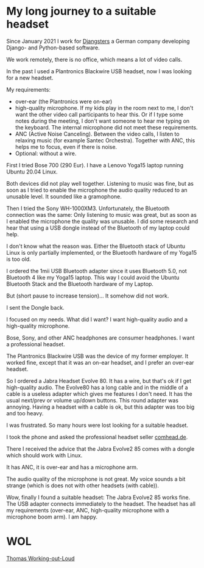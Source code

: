 # My long journey to a suitable headset

Since January 2021 I work for [Djangsters](//djangsters.de) a German
company developing Django- and Python-based software.

We work remotely, there is no office, which means a lot of video calls.

In the past I used a Plantronics Blackwire USB headset, now I was looking
for a new headset.

My requirements:

* over-ear (the Plantronics were on-ear)
* high-quality microphone. If my kids play in the room next to me, I don't want the other video call participants to hear this. Or if I type some notes during the meeting, I don't want someone to hear me typing on the keyboard. The internal microphone did not meet these requirements.
* ANC (Active Noise Canceling). Between the video calls, I listen to relaxing music (for example Santec Orchestra). Together with ANC, this helps me to focus, even if there is noise.
* Optional: without a wire.

First I tried Bose 700 (290 Eur). I have a Lenovo Yoga15 laptop running Ubuntu 20.04 Linux.

Both devices did not play well together. Listening to music was fine, but as soon as I tried to enable the microphone the audio quality reduced to an unusable level. It sounded like a gramophone.

Then I tried the Sony WH-1000XM3. Unfortunately, the Bluetooth connection was the same: Only listening to music was great, but as soon as I enabled the microphone the quality was unusable. I did some research and hear that using a USB dongle instead of the Bluetooth of my laptop could help.

I don't know what the reason was. Either the Bluetooth stack of Ubuntu Linux is only partially implemented, or the Bluetooth hardware of my Yoga15 is too old.

I ordered the 1mii USB Bluetooth adapter since it uses Bluetooth 5.0, not Bluetooth 4 like my Yoga15 laptop. This way I could avoid the Ubuntu Bluetooth Stack and the Bluetooth hardware of my Laptop.

But (short pause to increase tension)... It somehow did not work.

I sent the Dongle back.

I focused on my needs. What did I want? I want high-quality audio and a high-quality microphone. 

Bose, Sony, and other ANC headphones are consumer headphones. I want a professional headset.

The Plantronics Blackwire USB was the device of my former employer. It worked fine, except that it was an on-ear headset, and I prefer an over-ear headset.

So I ordered a Jabra Headset Evolve 80. It has a wire, but that's ok if I get high-quality audio. The Evolve80 has a long cable and in the middle of a cable is a useless adapter which gives me features I don't need. It has the usual next/prev or volume up/down buttons. This round adapter was annoying. Having a headset with a cable is ok, but this adapter was too big and too heavy.

I was frustrated. So many hours were lost looking for a suitable headset.

I took the phone and asked the professional headset seller [comhead.de](https://www.comhead.de/).

There I received the advice that the Jabra Evolve2 85 comes with a dongle which should work with Linux.

It has ANC, it is over-ear and has a microphone arm.

The audio quality of the microphone is not great. My voice sounds a bit strange (which is does not with other headsets (with cable)).

Wow, finally I found a suitable headset: The Jabra Evolve2 85 works fine. The USB adapter connects immediately to the headset. The headset has all my requirements (over-ear, ANC, high-quality microphone with a microphone boom arm). I am happy.


# WOL


[Thomas Working-out-Loud](//github.com/guettli/wol)





